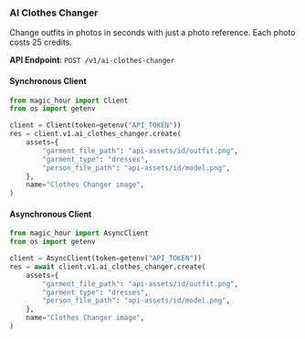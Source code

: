 
### AI Clothes Changer <a name="create"></a>

Change outfits in photos in seconds with just a photo reference. Each photo costs 25 credits.

**API Endpoint**: `POST /v1/ai-clothes-changer`

#### Synchronous Client

```python
from magic_hour import Client
from os import getenv

client = Client(token=getenv("API_TOKEN"))
res = client.v1.ai_clothes_changer.create(
    assets={
        "garment_file_path": "api-assets/id/outfit.png",
        "garment_type": "dresses",
        "person_file_path": "api-assets/id/model.png",
    },
    name="Clothes Changer image",
)
```

#### Asynchronous Client

```python
from magic_hour import AsyncClient
from os import getenv

client = AsyncClient(token=getenv("API_TOKEN"))
res = await client.v1.ai_clothes_changer.create(
    assets={
        "garment_file_path": "api-assets/id/outfit.png",
        "garment_type": "dresses",
        "person_file_path": "api-assets/id/model.png",
    },
    name="Clothes Changer image",
)
```
